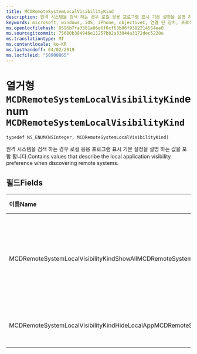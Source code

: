 ```yaml
---
title: MCDRemoteSystemLocalVisibilityKind
description: 원격 시스템을 검색 하는 경우 로컬 응용 프로그램 표시 기본 설정을 설명 하는 값을 포함 합니다.
keywords: microsoft, windows, iOS, iPhone, objectiveC, 연결 된 장치, 프로젝트 로마
ms.openlocfilehash: 0596b7fa3381a06e6f0cf63b86f9382214564ee8
ms.sourcegitcommit: 75680b384946e11257bb2a33044a3172dec5220e
ms.translationtype: MT
ms.contentlocale: ko-KR
ms.lasthandoff: 04/02/2019
ms.locfileid: "58908865"
---
```

# <a name="enum-mcdremotesystemlocalvisibilitykind"></a><span data-ttu-id="59e92-104">열거형 `MCDRemoteSystemLocalVisibilityKind`</span><span class="sxs-lookup"><span data-stu-id="59e92-104">enum `MCDRemoteSystemLocalVisibilityKind`</span></span> 

```
typedef NS_ENUM(NSInteger, MCDRemoteSystemLocalVisibilityKind)
```  
<span data-ttu-id="59e92-105">원격 시스템을 검색 하는 경우 로컬 응용 프로그램 표시 기본 설정을 설명 하는 값을 포함 합니다.</span><span class="sxs-lookup"><span data-stu-id="59e92-105">Contains values that describe the local application visibility preference when discovering remote systems.</span></span>

## <a name="fields"></a><span data-ttu-id="59e92-106">필드</span><span class="sxs-lookup"><span data-stu-id="59e92-106">Fields</span></span>

| <span data-ttu-id="59e92-107">이름</span><span class="sxs-lookup"><span data-stu-id="59e92-107">Name</span></span>                              | <span data-ttu-id="59e92-108">값</span><span class="sxs-lookup"><span data-stu-id="59e92-108">Value</span></span> | <span data-ttu-id="59e92-109">설명</span><span class="sxs-lookup"><span data-stu-id="59e92-109">Description</span></span>                    |
|:----------------------------------|:------|:-------------------------------|
| <span data-ttu-id="59e92-110">MCDRemoteSystemLocalVisibilityKindShowAll</span><span class="sxs-lookup"><span data-stu-id="59e92-110">MCDRemoteSystemLocalVisibilityKindShowAll</span></span> | <span data-ttu-id="59e92-111">0</span><span class="sxs-lookup"><span data-stu-id="59e92-111">0</span></span> | <span data-ttu-id="59e92-112">호출 앱 등 모든 검색 가능한 응용 프로그램을 보여 줍니다.</span><span class="sxs-lookup"><span data-stu-id="59e92-112">Show all discoverable applications, including the calling app.</span></span>
| <span data-ttu-id="59e92-113">MCDRemoteSystemLocalVisibilityKindHideLocalApp</span><span class="sxs-lookup"><span data-stu-id="59e92-113">MCDRemoteSystemLocalVisibilityKindHideLocalApp</span></span> | <span data-ttu-id="59e92-114">1</span><span class="sxs-lookup"><span data-stu-id="59e92-114">1</span></span> | <span data-ttu-id="59e92-115">호출 응용 프로그램을 숨깁니다.</span><span class="sxs-lookup"><span data-stu-id="59e92-115">Hide the calling application.</span></span>